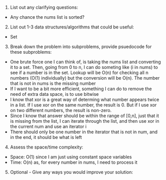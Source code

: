 1. List out any clarifying questions:
- Any chance the nums list is sorted?

2. List out 1-3 data structures/algorithms that could be useful:
- Set

3. Break down the problem into subproblems, provide psuedocode for these subproblems:
- One brute force one I can think of, is taking the nums list and converting it to a set. Then, going from 0 to n, I can do someting like (i in nums) to see if a number is in the set. Lookup will be O(n) for checking all n numbers (O(1) individually) but the conversion will be O(n). The number that is not in nums is the missing number
- If I want to be a bit more efficient, something I can do to remove the need of extra data space, is to use bitwise
- I know that xor is a great way of determing what number appears twice in a list. If I use xor on the same number, the result is 0. But if I use xor on two different numbers, the result is non-zero. 
- Since I know that answer should be within the range of [0,n], just that it is missing from the list, I can iterate through the list, and then use xor in the current num and use an iterator i
- There should only be one number in the iterator that is not in num, and in the end, it should be what is left 

4. Assess the space/time complexity:
- Space: O(1) since I am just using constant space variables
- Time: O(n) as, for every number in nums, I need to process it

5. Optional - Give any ways you would improve your solution: